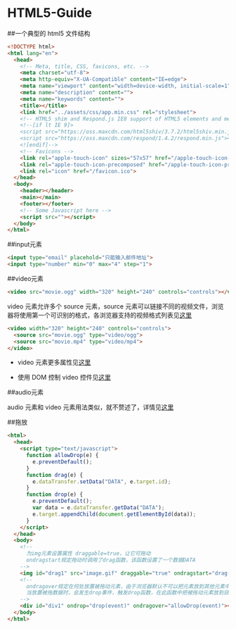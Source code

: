 HTML5-Guide
===========

##一个典型的 html5 文件结构

```html
<!DOCTYPE html>
<html lang="en">
  <head>
    <!-- Meta, title, CSS, favicons, etc. -->
    <meta charset="utf-8">
    <meta http-equiv="X-UA-Compatible" content="IE=edge">
    <meta name="viewport" content="width=device-width, initial-scale=1">
    <meta name="description" content="">
    <meta name="keywords" content="">
    <title></title>
    <link href="../assets/css/app.min.css" rel="stylesheet">
    <!-- HTML5 shim and Respond.js IE8 support of HTML5 elements and media queries -->
    <!--[if lt IE 9]>
    <script src="https://oss.maxcdn.com/html5shiv/3.7.2/html5shiv.min.js"></script>
    <script src="https://oss.maxcdn.com/respond/1.4.2/respond.min.js"></script>
    <![endif]-->
    <!-- Favicons -->
    <link rel="apple-touch-icon" sizes="57x57" href="/apple-touch-icon-114.png">
    <link rel="apple-touch-icon-precomposed" href="/apple-touch-icon-precomposed.png">
    <link rel="icon" href="/favicon.ico">
  </head>
  <body>
    <header></header>
    <main></main>
    <footer></footer>
    <!-- Some Javascript here -->
    <script src=""></script>
  </body>
</html>
```

##input元素 

```html
<input type="email" placehold="只能输入邮件地址"> 
<input type="number" min="0" max="4" step="1">
```

##video元素

```html
<video src="movie.ogg" width="320" height="240" controls="controls"></video>	
```

video 元素允许多个 source 元素，source 元素可以链接不同的视频文件，浏览器将使用第一个可识别的格式，各浏览器支持的视频格式列表见[这里](http://www.w3school.com.cn/html5/html_5_video.asp)

```html
<video width="320" height="240" controls="controls">
  <source src="movie.ogg" type="video/ogg">
  <source src="movie.mp4" type="video/mp4">
</video>
```

- video 元素更多属性见[这里](http://www.w3school.com.cn/tags/tag_video.asp)

- 使用 DOM 控制 video 控件见[这里](http://www.w3school.com.cn/html5/html_5_video_dom.asp)

##audio元素

audio 元素和 video 元素用法类似，就不赘述了，详情见[这里](http://www.w3school.com.cn/html5/html_5_audio.asp)

##拖放

```html
<html>
  <head>
    <script type="text/javascript">
      function allowDrop(e) {
        e.preventDefault();
      }
      function drag(e) {
        e.dataTransfer.setData("DATA", e.target.id);
      }
      function drop(e) {
        e.preventDefault();
        var data = e.dataTransfer.getData("DATA");
        e.target.appendChild(document.getElementById(data));
      }
    </script>
  </head>
  <body>
    <!-- 
      为img元素设置属性 draggable=true，让它可拖动
      ondragstart规定拖动时调用了drag函数，该函数设置了一个数据DATA    
    -->
    <img id="drag1" src="image.gif" draggable="true" ondragstart="drag(event)">    
    <!--
      ondragover规定在何处放置被拖动元素，由于浏览器默认不可以把元素放到其他元素中，在allowDrop函数中阻止对元素的默认处理
      当放置被拖数据时，会发生drop事件，触发drop函数，在此函数中把被拖动元素放到目标位置
    -->
    <div id="div1" ondrop="drop(event)" ondragover="allowDrop(event)"></div>
  </body>
</html>
```


